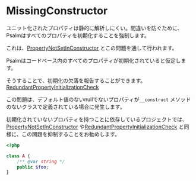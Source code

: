 # MissingConstructor

ユニット化されたプロパティは静的に解析しにくい。間違いを防ぐために、Psalmはすべてのプロパティを初期化することを強制します。

これは、[PropertyNotSetInConstructor](./PropertyNotSetInConstructor.md) とこの問題を通して行われます。

Psalmはコードベース内のすべてのプロパティが初期化されていると仮定します。

そうすることで、初期化の欠落を報告することができます。[RedundantPropertyInitializationCheck](./RedundantPropertyInitializationCheck.md)

この問題は、デフォルト値のないnullでないプロパティが`__construct` メソッドのないクラスで定義されている場合に発生します。

初期化されていないプロパティを持つことに依存しているプロジェクトでは、[PropertyNotSetInConstructor](./PropertyNotSetInConstructor.md) や[RedundantPropertyInitializationCheck](./RedundantPropertyInitializationCheck.md) と同様に、この問題を抑制することをお勧めします。

```php
<?php

class A {
    /** @var string */
    public $foo;
}
```
